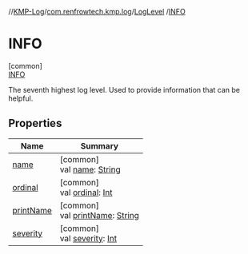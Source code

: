 //[KMP-Log](../../../../index.md)/[com.renfrowtech.kmp.log](../../index.md)/[LogLevel](../index.md)
/[INFO](index.md)

# INFO

[common]\
[INFO](index.md)

The seventh highest log level. Used to provide information that can be helpful.

## Properties

| Name | Summary |
|---|---|
| [name](../-t-r-a-c-e/index.md#-372974862%2FProperties%2F-747210664) | [common]<br>val [name](../-t-r-a-c-e/index.md#-372974862%2FProperties%2F-747210664): [String](https://kotlinlang.org/api/latest/jvm/stdlib/kotlin/-string/index.html) |
| [ordinal](../-t-r-a-c-e/index.md#-739389684%2FProperties%2F-747210664) | [common]<br>val [ordinal](../-t-r-a-c-e/index.md#-739389684%2FProperties%2F-747210664): [Int](https://kotlinlang.org/api/latest/jvm/stdlib/kotlin/-int/index.html) |
| [printName](../print-name.md) | [common]<br>val [printName](../print-name.md): [String](https://kotlinlang.org/api/latest/jvm/stdlib/kotlin/-string/index.html) |
| [severity](../severity.md) | [common]<br>val [severity](../severity.md): [Int](https://kotlinlang.org/api/latest/jvm/stdlib/kotlin/-int/index.html) |
